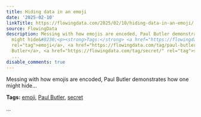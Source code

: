 ```yaml
---
title: Hiding data in an emoji
date: '2025-02-10'
linkTitle: https://flowingdata.com/2025/02/10/hiding-data-in-an-emoji/
source: FlowingData
description: Messing with how emojis are encoded, Paul Butler demonstrates how one
  might hide&#8230;<p><strong>Tags:</strong> <a href="https://flowingdata.com/tag/emoji/"
  rel="tag">emoji</a>, <a href="https://flowingdata.com/tag/paul-butler/" rel="tag">Paul
  Butler</a>, <a href="https://flowingdata.com/tag/secret/" rel="tag">secret</a></p>
  ...
disable_comments: true
---
```

Messing with how emojis are encoded, Paul Butler demonstrates how one might hide&#8230;<p><strong>Tags:</strong> <a href="https://flowingdata.com/tag/emoji/" rel="tag">emoji</a>, <a href="https://flowingdata.com/tag/paul-butler/" rel="tag">Paul Butler</a>, <a href="https://flowingdata.com/tag/secret/" rel="tag">secret</a></p> ...